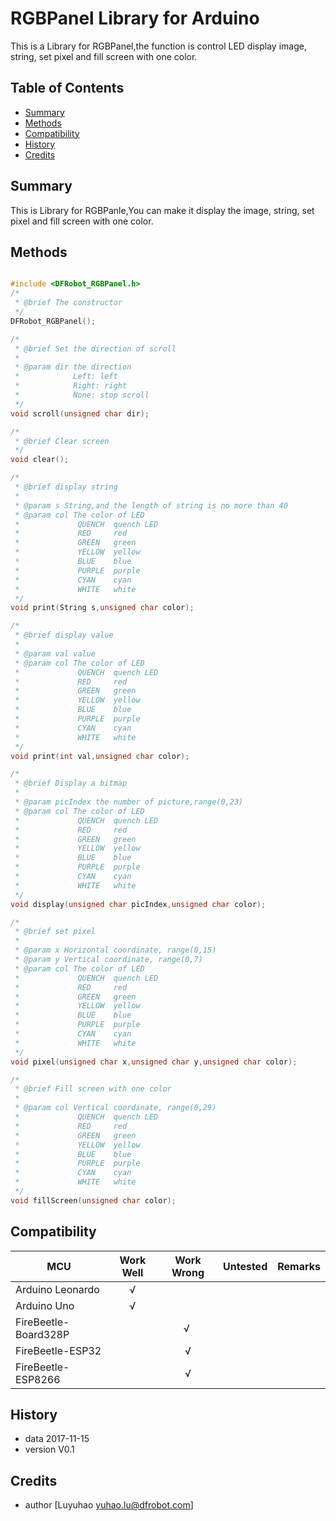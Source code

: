 # RGBPanel Library for Arduino
This is a Library for RGBPanel,the function is control LED display image, string, set pixel and fill screen with one color.

## Table of Contents

* [Summary](#summary)
* [Methods](#methods)
* [Compatibility](#compatibility)
* [History](#history)
* [Credits](#credits)


<snippet>
<content>

## Summary
This is Library for RGBPanle,You can make it display the image, string, set pixel and fill screen with one color.

## Methods

```C++

#include <DFRobot_RGBPanel.h>
/*
 * @brief The constructor
 */
DFRobot_RGBPanel();

/*
 * @brief Set the direction of scroll
 *
 * @param dir the direction
 *            Left: left
 *            Right: right
 *            None: stop scroll
 */
void scroll(unsigned char dir);

/*
 * @brief Clear screen
 */
void clear();

/*
 * @brief display string
 *
 * @param s String,and the length of string is no more than 40
 * @param col The color of LED
 *             QUENCH  quench LED
 *             RED     red
 *             GREEN   green
 *             YELLOW  yellow
 *             BLUE    blue
 *             PURPLE  purple
 *             CYAN    cyan
 *             WHITE   white
 */
void print(String s,unsigned char color);

/*
 * @brief display value
 *
 * @param val value
 * @param col The color of LED
 *             QUENCH  quench LED
 *             RED     red
 *             GREEN   green
 *             YELLOW  yellow
 *             BLUE    blue
 *             PURPLE  purple
 *             CYAN    cyan
 *             WHITE   white
 */
void print(int val,unsigned char color);

/*
 * @brief Display a bitmap
 *
 * @param picIndex the number of picture,range(0,23)
 * @param col The color of LED
 *             QUENCH  quench LED
 *             RED     red
 *             GREEN   green
 *             YELLOW  yellow
 *             BLUE    blue
 *             PURPLE  purple
 *             CYAN    cyan
 *             WHITE   white
 */
void display(unsigned char picIndex,unsigned char color);

/*
 * @brief set pixel
 *
 * @param x Horizontal coordinate, range(0,15)
 * @param y Vertical coordinate, range(0,7)
 * @param col The color of LED
 *             QUENCH  quench LED
 *             RED     red
 *             GREEN   green
 *             YELLOW  yellow
 *             BLUE    blue
 *             PURPLE  purple
 *             CYAN    cyan
 *             WHITE   white
 */
void pixel(unsigned char x,unsigned char y,unsigned char color); 

/*
 * @brief Fill screen with one color
 *
 * @param col Vertical coordinate, range(0,29)
 *             QUENCH  quench LED
 *             RED     red
 *             GREEN   green
 *             YELLOW  yellow
 *             BLUE    blue
 *             PURPLE  purple
 *             CYAN    cyan
 *             WHITE   white
 */
void fillScreen(unsigned char color); 

```


## Compatibility

MCU                | Work Well | Work Wrong | Untested  | Remarks
------------------ | :----------: | :----------: | :---------: | -----
Arduino Leonardo |      √       |             |            | 
Arduino Uno |      √       |             |            | 
FireBeetle-Board328P |             |      √       |            | 
FireBeetle-ESP32 |             |       √      |            | 
FireBeetle-ESP8266 |             |      √       |            | 

## History

- data 2017-11-15
- version V0.1


## Credits

- author [Luyuhao  <yuhao.lu@dfrobot.com>]

